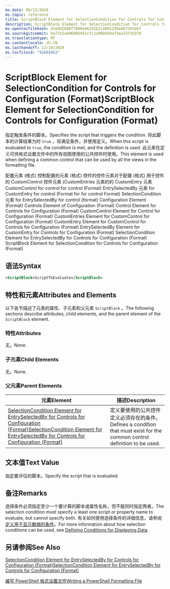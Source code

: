 ```yaml
---
ms.date: 09/13/2016
ms.topic: reference
title: ScriptBlock Element for SelectionCondition for Controls for Configuration (Format)
description: ScriptBlock Element for SelectionCondition for Controls for Configuration (Format)
ms.openlocfilehash: 42e9d2b00f7690e46242b2c4602245e4bf391bbf
ms.sourcegitcommit: ba7315a496986451cfc1296b659d73ea2373d3f0
ms.translationtype: MT
ms.contentlocale: zh-CN
ms.lasthandoff: 12/10/2020
ms.locfileid: "92664952"
---
```

# <a name="scriptblock-element-for-selectioncondition-for-controls-for-configuration-format"></a><span data-ttu-id="f4ffd-103">ScriptBlock Element for SelectionCondition for Controls for Configuration (Format)</span><span class="sxs-lookup"><span data-stu-id="f4ffd-103">ScriptBlock Element for SelectionCondition for Controls for Configuration (Format)</span></span>

<span data-ttu-id="f4ffd-104">指定触发条件的脚本。</span><span class="sxs-lookup"><span data-stu-id="f4ffd-104">Specifies the script that triggers the condition.</span></span> <span data-ttu-id="f4ffd-105">将此脚本的计算结果为时 `true` ，将满足条件，并使用定义。</span><span class="sxs-lookup"><span data-stu-id="f4ffd-105">When this script is evaluated to `true`, the condition is met, and the definition is used.</span></span> <span data-ttu-id="f4ffd-106">此元素在定义可供格式设置文件中的所有视图使用的公共控件时使用。</span><span class="sxs-lookup"><span data-stu-id="f4ffd-106">This element is used when defining a common control that can be used by all the views in the formatting file.</span></span>

<span data-ttu-id="f4ffd-107">配置元素 (格式) 控制配置的元素 (格式) 控件的控件元素对于配置 (格式) 用于控件的 CustomControl 控件元素 (CustomEntries 元素的的 CustomEntry 元素 CustomControl for control for control (Format) EntrySelectedBy 元素 for CustomEntry for control (Format for for control Format) SelectionCondition 元素 for EntrySelectedBy for control (format) </span><span class="sxs-lookup"><span data-stu-id="f4ffd-107">Configuration Element (Format) Controls Element of Configuration (Format) Control Element for Controls for Configuration (Format) CustomControl Element for Control for Configuration (Format) CustomEntries Element for CustomControl for Configuration (Format) CustomEntry Element for CustomControl for Controls for Configuration (Format) EntrySelectedBy Element for CustomEntry for Controls for Configuration (Format) SelectionCondition Element for EntrySelectedBy for Controls for Configuration (Format) ScriptBlock Element for SelectionCondition for Controls for Configuration (Format)</span></span>

## <a name="syntax"></a><span data-ttu-id="f4ffd-108">语法</span><span class="sxs-lookup"><span data-stu-id="f4ffd-108">Syntax</span></span>

```xml
<ScriptBlock>ScriptToEvaluate</ScriptBlock>
```

## <a name="attributes-and-elements"></a><span data-ttu-id="f4ffd-109">特性和元素</span><span class="sxs-lookup"><span data-stu-id="f4ffd-109">Attributes and Elements</span></span>

<span data-ttu-id="f4ffd-110">以下各节描述了元素的属性、子元素和父元素 `ScriptBlock` 。</span><span class="sxs-lookup"><span data-stu-id="f4ffd-110">The following sections describe attributes, child elements, and the parent element of the `ScriptBlock` element.</span></span>

### <a name="attributes"></a><span data-ttu-id="f4ffd-111">特性</span><span class="sxs-lookup"><span data-stu-id="f4ffd-111">Attributes</span></span>

<span data-ttu-id="f4ffd-112">无。</span><span class="sxs-lookup"><span data-stu-id="f4ffd-112">None.</span></span>

### <a name="child-elements"></a><span data-ttu-id="f4ffd-113">子元素</span><span class="sxs-lookup"><span data-stu-id="f4ffd-113">Child Elements</span></span>

<span data-ttu-id="f4ffd-114">无。</span><span class="sxs-lookup"><span data-stu-id="f4ffd-114">None.</span></span>

### <a name="parent-elements"></a><span data-ttu-id="f4ffd-115">父元素</span><span class="sxs-lookup"><span data-stu-id="f4ffd-115">Parent Elements</span></span>

|<span data-ttu-id="f4ffd-116">元素</span><span class="sxs-lookup"><span data-stu-id="f4ffd-116">Element</span></span>|<span data-ttu-id="f4ffd-117">描述</span><span class="sxs-lookup"><span data-stu-id="f4ffd-117">Description</span></span>|
|-------------|-----------------|
|[<span data-ttu-id="f4ffd-118">SelectionCondition Element for EntrySelectedBy for Controls for Configuration (Format)</span><span class="sxs-lookup"><span data-stu-id="f4ffd-118">SelectionCondition Element for EntrySelectedBy for Controls for Configuration (Format)</span></span>](./selectioncondition-element-for-entryselectedby-for-controls-for-configuration-format.md)|<span data-ttu-id="f4ffd-119">定义要使用的公共控件定义必须存在的条件。</span><span class="sxs-lookup"><span data-stu-id="f4ffd-119">Defines a condition that must exist for the common control definition to be used.</span></span>|

## <a name="text-value"></a><span data-ttu-id="f4ffd-120">文本值</span><span class="sxs-lookup"><span data-stu-id="f4ffd-120">Text Value</span></span>

<span data-ttu-id="f4ffd-121">指定要评估的脚本。</span><span class="sxs-lookup"><span data-stu-id="f4ffd-121">Specify the script that is evaluated.</span></span>

## <a name="remarks"></a><span data-ttu-id="f4ffd-122">备注</span><span class="sxs-lookup"><span data-stu-id="f4ffd-122">Remarks</span></span>

<span data-ttu-id="f4ffd-123">选择条件必须指定至少一个要计算的脚本或属性名称，但不能同时指定两者。</span><span class="sxs-lookup"><span data-stu-id="f4ffd-123">The selection condition must specify a least one script or property name to evaluate, but cannot specify both.</span></span> <span data-ttu-id="f4ffd-124">有关如何使用选择条件的详细信息，请参阅 [定义用于显示数据的条件](./defining-conditions-for-displaying-data.md)。</span><span class="sxs-lookup"><span data-stu-id="f4ffd-124">For more information about how selection conditions can be used, see [Defining Conditions for Displaying Data](./defining-conditions-for-displaying-data.md).</span></span>

## <a name="see-also"></a><span data-ttu-id="f4ffd-125">另请参阅</span><span class="sxs-lookup"><span data-stu-id="f4ffd-125">See Also</span></span>

[<span data-ttu-id="f4ffd-126">SelectionCondition Element for EntrySelectedBy for Controls for Configuration (Format)</span><span class="sxs-lookup"><span data-stu-id="f4ffd-126">SelectionCondition Element for EntrySelectedBy for Controls for Configuration (Format)</span></span>](./selectioncondition-element-for-entryselectedby-for-controls-for-configuration-format.md)

[<span data-ttu-id="f4ffd-127">编写 PowerShell 格式设置文件</span><span class="sxs-lookup"><span data-stu-id="f4ffd-127">Writing a PowerShell Formatting File</span></span>](./writing-a-powershell-formatting-file.md)
